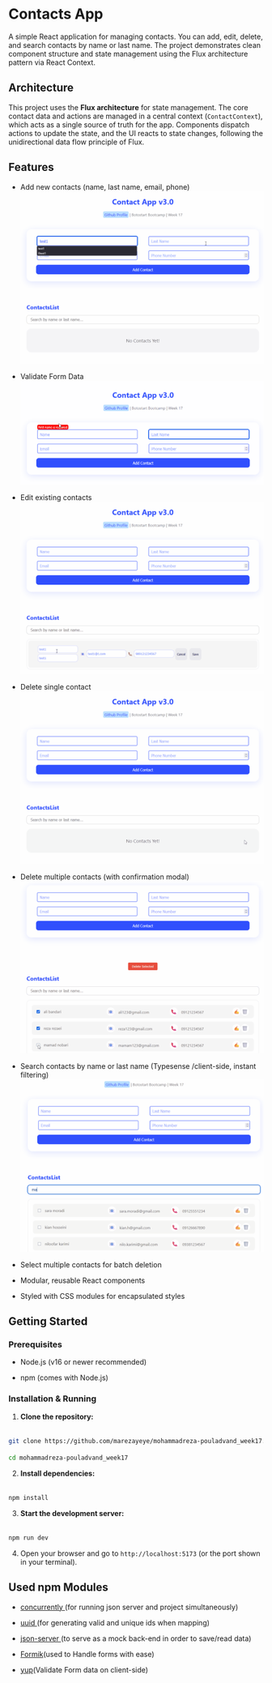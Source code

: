 # Contacts App

  

A simple React application for managing contacts. You can add, edit, delete, and search contacts by name or last name. The project demonstrates clean component structure and state management using the Flux architecture pattern via React Context.

  

## Architecture

  

This project uses the **Flux architecture** for state management. The core contact data and actions are managed in a central context (`ContactContext`), which acts as a single source of truth for the app. Components dispatch actions to update the state, and the UI reacts to state changes, following the unidirectional data flow principle of Flux.

  

## Features

  

- Add new contacts (name, last name, email, phone)
![Demo](media/add_contact.gif)

- Validate Form Data
![Demo](media/validation.gif)

- Edit existing contacts
![Demo](media/edit_contact.gif)

- Delete single contact
![Demo](media/delete_contact.gif)

- Delete multiple contacts (with confirmation modal)
![Demo](media/batch_deleting.gif)

- Search contacts by name or last name (Typesense /client-side, instant filtering)
![Demo](media/typesense.gif)

- Select multiple contacts for batch deletion

- Modular, reusable React components

- Styled with CSS modules for encapsulated styles

  

## Getting Started

  

### Prerequisites

- Node.js (v16 or newer recommended)

- npm (comes with Node.js)

  

### Installation & Running

  

1.  **Clone the repository:**

```sh

git clone https://github.com/marezayeye/mohammadreza-pouladvand_week17.git

cd mohammadreza-pouladvand_week17

```

2.  **Install dependencies:**

```sh

npm install

```

3.  **Start the development server:**

```sh

npm run dev

```

4. Open your browser and go to `http://localhost:5173` (or the port shown in your terminal).

  
  
  

## Used npm Modules

-  [concurrently ](https://www.npmjs.com/package/concurrently)  (for running json server and project simultaneously)

-  [uuid ](https://www.npmjs.com/package/uuid) (for generating valid and unique ids when mapping)

-  [json-server ](https://www.npmjs.com/package/json-server) (to serve as a mock back-end in order to save/read data)

-  [Formik](https://www.npmjs.com/package/formik)(used to Handle forms with ease)

-  [yup](https://www.npmjs.com/package/yup)(Validate Form data on client-side)
